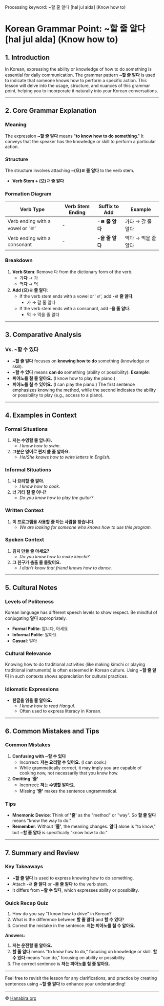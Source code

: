 Processing keyword: ~할 줄 알다 [hal jul alda] (Know how to)
# Korean Grammar Point: ~할 줄 알다 [hal jul alda] (Know how to)

## 1. Introduction
In Korean, expressing the ability or knowledge of how to do something is essential for daily communication. The grammar pattern **~할 줄 알다** is used to indicate that someone knows how to perform a specific action. This lesson will delve into the usage, structure, and nuances of this grammar point, helping you to incorporate it naturally into your Korean conversations.

---
## 2. Core Grammar Explanation
### Meaning
The expression **~할 줄 알다** means "**to know how to do something**." It conveys that the speaker has the knowledge or skill to perform a particular action.
### Structure
The structure involves attaching **~(으)ㄹ 줄 알다** to the verb stem.
- **Verb Stem + (으)ㄹ 줄 알다**
### Formation Diagram
| Verb Type       | Verb Stem Ending          | Suffix to Add    | Example             |
|-----------------|---------------------------|------------------|---------------------|
| Verb ending with a vowel or 'ㄹ' | -          | **-ㄹ 줄 알다**  | 가다 → 갈 줄 알다   |
| Verb ending with a consonant     | -          | **-을 줄 알다**  | 먹다 → 먹을 줄 알다 |
### Breakdown
1. **Verb Stem**: Remove 다 from the dictionary form of the verb.
   - 가**다** → 가
   - 먹**다** → 먹
2. **Add (으)ㄹ 줄 알다**:
   - If the verb stem ends with a vowel or 'ㄹ', add **-ㄹ 줄 알다**.
     - 가 → 갈 줄 알다
   - If the verb stem ends with a consonant, add **-을 줄 알다**.
     - 먹 → 먹을 줄 알다
---
## 3. Comparative Analysis
### Vs. ~할 수 있다
- **~할 줄 알다** focuses on **knowing how to do** something (knowledge or skill).
- **~할 수 있다** means **can do** something (ability or possibility).
**Example**:
- **피아노를 칠 줄 알아요.** (I know how to play the piano.)
- **피아노를 칠 수 있어요.** (I can play the piano.)
The first sentence emphasizes knowing the method, while the second indicates the ability or possibility to play (e.g., access to a piano).
---
## 4. Examples in Context
### Formal Situations
1. **저는 수영할 줄 압니다.**
   - *I know how to swim.*
2. **그분은 영어로 편지 쓸 줄 알아요.**
   - *He/She knows how to write letters in English.*
### Informal Situations
1. **나 요리할 줄 알아.**
   - *I know how to cook.*
2. **너 기타 칠 줄 아니?**
   - *Do you know how to play the guitar?*
### Written Context
1. **이 프로그램을 사용할 줄 아는 사람을 찾습니다.**
   - *We are looking for someone who knows how to use this program.*
### Spoken Context
1. **김치 만들 줄 아세요?**
   - *Do you know how to make kimchi?*
2. **그 친구가 춤출 줄 몰랐어요.**
   - *I didn't know that friend knows how to dance.*
---
## 5. Cultural Notes
### Levels of Politeness
Korean language has different speech levels to show respect. Be mindful of conjugating **알다** appropriately.
- **Formal Polite**: 압니다, 아세요
- **Informal Polite**: 알아요
- **Casual**: 알아
### Cultural Relevance
Knowing how to do traditional activities (like making kimchi or playing traditional instruments) is often esteemed in Korean culture. Using **~할 줄 알다** in such contexts shows appreciation for cultural practices.
### Idiomatic Expressions
- **한글을 읽을 줄 알아요.**
  - *I know how to read Hangul.*
  - Often used to express literacy in Korean.
---
## 6. Common Mistakes and Tips
### Common Mistakes
1. **Confusing with ~할 수 있다**
   - Incorrect: **저는 요리할 수 있어요.** (I can cook.)
   - While grammatically correct, it may imply you are capable of cooking now, not necessarily that you know how.
2. **Omitting '줄'**
   - Incorrect: **저는 수영할 알아요.**
   - Missing **'줄'** makes the sentence ungrammatical.
### Tips
- **Mnemonic Device**: Think of **'줄'** as the "method" or "way". So **할 줄 알다** means "know the way to do."
- **Remember**: Without **'줄'**, the meaning changes. **알다** alone is "to know," but **~할 줄 알다** is specifically "know how to do."
---
## 7. Summary and Review
### Key Takeaways
- **~할 줄 알다** is used to express knowing how to do something.
- Attach **-ㄹ 줄 알다** or **-을 줄 알다** to the verb stem.
- It differs from **~할 수 있다**, which expresses ability or possibility.
### Quick Recap Quiz
1. How do you say "I know how to drive" in Korean?
2. What is the difference between **할 줄 알다** and **할 수 있다**?
3. Correct the mistake in the sentence: **저는 피아노를 칠 수 알아요.**

**Answers:**
1. **저는 운전할 줄 알아요.**
2. **할 줄 알다** means "to know how to do," focusing on knowledge or skill. **할 수 있다** means "can do," focusing on ability or possibility.
3. The correct sentence is **저는 피아노를 칠 줄 알아요.**
---
Feel free to revisit the lesson for any clarifications, and practice by creating sentences using **~할 줄 알다** to enhance your understanding!

---
© [Hanabira.org](https://hanabira.org)
